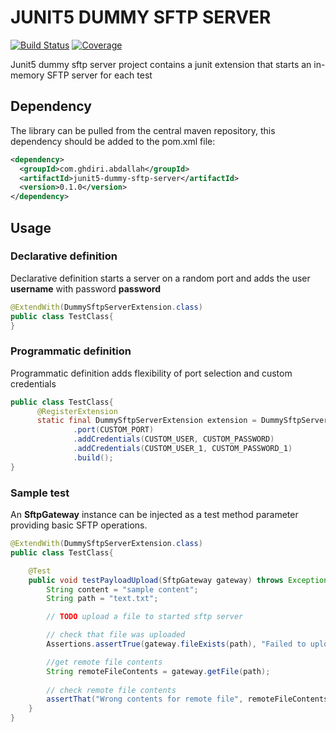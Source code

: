 # JUNIT5 DUMMY SFTP SERVER

[![Build Status](https://travis-ci.org/abdallahghdiri/junit5-dummy-sftp-server.svg?branch=master)](https://travis-ci.org/abdallahghdiri/junit5-dummy-sftp-server) [![Coverage](https://sonarcloud.io/api/project_badges/measure?project=abdallahghdiri_junit5-dummy-sftp-server&metric=coverage)](https://sonarcloud.io/dashboard?id=abdallahghdiri_junit5-dummy-sftp-server)

Junit5 dummy sftp server project contains a junit extension that starts an in-memory SFTP server for each test

## Dependency

The library can be pulled from the central maven repository, this dependency should be added to the pom.xml file:

```xml
<dependency>
  <groupId>com.ghdiri.abdallah</groupId>
  <artifactId>junit5-dummy-sftp-server</artifactId>
  <version>0.1.0</version>
</dependency>
```

## Usage 

### Declarative definition

Declarative definition starts a server on a random port and adds the user **username** with password **password** 

```java
@ExtendWith(DummySftpServerExtension.class)
public class TestClass{
}

```

### Programmatic definition

Programmatic definition adds flexibility of port selection and custom credentials

```java
public class TestClass{
      @RegisterExtension
      static final DummySftpServerExtension extension = DummySftpServerExtension.Builder.create()
              .port(CUSTOM_PORT)
              .addCredentials(CUSTOM_USER, CUSTOM_PASSWORD)
              .addCredentials(CUSTOM_USER_1, CUSTOM_PASSWORD_1)
              .build();
}
```

### Sample test

An **SftpGateway** instance can be injected as a test method parameter providing basic SFTP operations.

```java
@ExtendWith(DummySftpServerExtension.class)
public class TestClass{

    @Test
    public void testPayloadUpload(SftpGateway gateway) throws Exception {
        String content = "sample content";
        String path = "text.txt";

        // TODO upload a file to started sftp server

        // check that file was uploaded
        Assertions.assertTrue(gateway.fileExists(path), "Failed to upload file to SFTP server");

        //get remote file contents
        String remoteFileContents = gateway.getFile(path);
        
        // check remote file contents
        assertThat("Wrong contents for remote file", remoteFileContents, equalTo(content));
    }
}
```